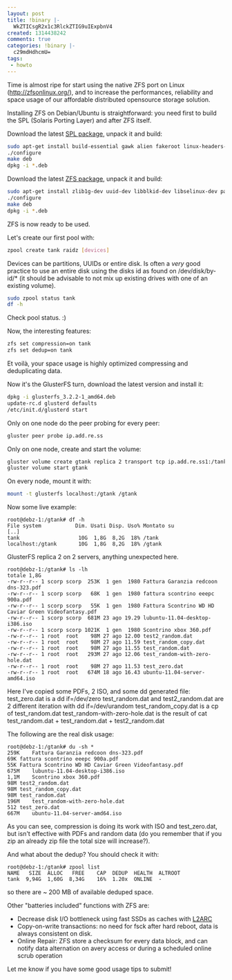 ```yaml
---
layout: post
title: !binary |-
  WkZTICsgR2x1c3RlckZTIG9uIExpbnV4
created: 1314438242
comments: true
categories: !binary |-
  c29mdHdhcmU=
tags:
 - howto
---
```

Time is almost ripe for start using the native ZFS port on Linux (http://zfsonlinux.org/), and to increase the performances, reliability and space usage of our affordable distributed opensource storage solution.

Installing ZFS on Debian/Ubuntu is straightforward: you need first to build the SPL (Solaris Porting Layer) and after ZFS itself.

Download the latest <a href="https://github.com/zfsonlinux/spl/downloads">SPL package</a>, unpack it and build:

``` bash
sudo apt-get install build-essential gawk alien fakeroot linux-headers-$(uname -r)
./configure
make deb
dpkg -i *.deb
```

Download the latest <a href="https://github.com/zfsonlinux/zfs/downloads">ZFS package</a>, unpack it and build:

``` bash
sudo apt-get install zlib1g-dev uuid-dev libblkid-dev libselinux-dev parted lsscsi
./configure
make deb
dpkg -i *.deb
```

ZFS is now ready to be used.

Let's create our first pool with:

``` bash
zpool create tank raidz [devices]
```

Devices can be partitions, UUIDs or entire disk. Is often a *very* good practice to use an entire disk using the disks id as found on /dev/disk/by-id/* (it should be advisable to not mix up existing drives with one of an existing volume).

``` bash
sudo zpool status tank
df -h
```

Check pool status. :)

Now, the interesting features:

``` bash
zfs set compression=on tank
zfs set dedup=on tank
```

Et voilà, your space usage is highly optimized compressing and deduplicating data.

Now it's the GlusterFS turn, download the latest version and install it:

``` bash
dpkg -i glusterfs_3.2.2-1_amd64.deb
update-rc.d glusterd defaults
/etc/init.d/glusterd start
```

Only on one node do the peer probing for every peer:

``` bash
gluster peer probe ip.add.re.ss
```

Only on one node, create and start the volume:

``` bash
gluster volume create gtank replica 2 transport tcp ip.add.re.ss1:/tank ip.add.re.ss2:/tank
gluster volume start gtank
```

On every node, mount it with:

``` bash
mount -t glusterfs localhost:/gtank /gtank
```

Now some live example:

```
root@debz-1:/gtank# df -h
File system           Dim. Usati Disp. Uso% Montato su
[..]
tank                   10G  1,8G  8,2G  18% /tank
localhost:/gtank       10G  1,8G  8,2G  18% /gtank
```

GlusterFS replica 2 on 2 servers, anything unexpected here.

```
root@debz-1:/gtank# ls -lh
totale 1,8G
-rw-r--r-- 1 scorp scorp  253K  1 gen  1980 Fattura Garanzia redcoon dns-323.pdf
-rw-r--r-- 1 scorp scorp   68K  1 gen  1980 fattura scontrino eeepc 900a.pdf
-rw-r--r-- 1 scorp scorp   55K  1 gen  1980 Fattura Scontrino WD HD Caviar Green Videofantasy.pdf
-rw-r--r-- 1 scorp scorp  681M 23 ago 19.29 lubuntu-11.04-desktop-i386.iso
-rw-r--r-- 1 scorp scorp 1021K  1 gen  1980 Scontrino xbox 360.pdf
-rw-r--r-- 1 root  root    98M 27 ago 12.00 test2_random.dat
-rw-r--r-- 1 root  root    98M 27 ago 11.59 test_random_copy.dat
-rw-r--r-- 1 root  root    98M 27 ago 11.55 test_random.dat
-rw-r--r-- 1 root  root   293M 27 ago 12.06 test_random-with-zero-hole.dat
-rw-r--r-- 1 root  root    98M 27 ago 11.53 test_zero.dat
-rw-r--r-- 1 root  root   674M 18 ago 16.43 ubuntu-11.04-server-amd64.iso
```

Here I've copied some PDFs, 2 ISO, and some dd generated file:
test_zero.dat is a dd if=/dev/zero
test_random.dat and test2_random.dat are 2 different iteration with dd if=/dev/urandom
test_random_copy.dat is a cp of test_random.dat
test_random-with-zero-hole.dat is the result of cat test_random.dat + test_random.dat + test2_random.dat

The following are the real disk usage:

```
root@debz-1:/gtank# du -sh *
259K	Fattura Garanzia redcoon dns-323.pdf
69K	fattura scontrino eeepc 900a.pdf
55K	Fattura Scontrino WD HD Caviar Green Videofantasy.pdf
675M	lubuntu-11.04-desktop-i386.iso
1,1M	Scontrino xbox 360.pdf
98M	test2_random.dat
98M	test_random_copy.dat
98M	test_random.dat
196M	test_random-with-zero-hole.dat
512	test_zero.dat
667M	ubuntu-11.04-server-amd64.iso
```

As you can see, compression is doing its work with ISO and test_zero.dat, but isn't effective with PDFs and random data (do you remember that if you zip an already zip file the total size will increase?).

And what about the dedup? You should check it with:
```
root@debz-1:/gtank# zpool list
NAME   SIZE  ALLOC   FREE    CAP  DEDUP  HEALTH  ALTROOT
tank  9,94G  1,60G  8,34G    16%  1.20x  ONLINE  -
```
so there are ~ 200 MB of available deduped space.

Other "batteries included" functions with ZFS are:
<ul>
  <li>Decrease disk I/O bottleneck using fast SSDs as caches with <a href="http://www.solarisinternals.com/wiki/index.php/ZFS_Best_Practices_Guide#Separate_Cache_Devices">L2ARC</a></li>
  <li>Copy-on-write transactions: no need for fsck after hard reboot, data is always consistent on disk.</li>
  <li>Online Repair: ZFS store a checksum for every data block, and can notify data alternation on avery access or during a scheduled online scrub operation</li>
</ul>

Let me know if you have some good usage tips to submit!
